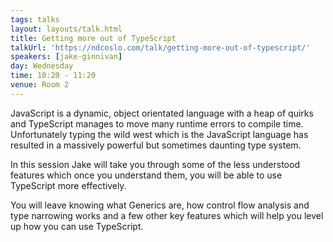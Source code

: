 ```yaml
---
tags: talks
layout: layouts/talk.html
title: Getting more out of TypeScript
talkUrl: 'https://ndcoslo.com/talk/getting-more-out-of-typescript/'
speakers: [jake-ginnivan]
day: Wednesday
time: 10:20 - 11:20
venue: Room 2
---
```

JavaScript is a dynamic, object orientated language with a heap of quirks and TypeScript manages to move many runtime errors to compile time. Unfortunately typing the wild west which is the JavaScript language has resulted in a massively powerful but sometimes daunting type system.


In this session Jake will take you through some of the less understood features which once you understand them, you will be able to use TypeScript more effectively.

You will leave knowing what Generics are, how control flow analysis and type narrowing works and a few other key features which will help you level up how you can use TypeScript.
